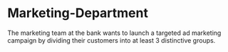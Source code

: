 # Marketing-Department
The marketing team at the bank wants to launch a targeted ad marketing campaign by dividing their customers into at least 3 distinctive groups.  
